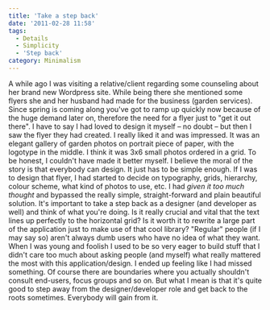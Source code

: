 ```yaml
---
title: 'Take a step back'
date: '2011-02-28 11:58'
tags:
  - Details
  - Simplicity
  - 'Step back'
category: Minimalism
---
```


A while ago I was visiting a relative/client regarding some counseling about her brand new Wordpress site. While being there she mentioned some flyers she and her husband had made for the business (garden services). Since spring is coming along you've got to ramp up quickly now because of the huge demand later on, therefore the need for a flyer just to "get it out there". I have to say I had loved to design it myself – no doubt – but then I saw the flyer they had created. I really liked it and was impressed. It was an elegant gallery of garden photos on portrait piece of paper, with the logotype in the middle. I think it was 3x6 small photos ordered in a grid. To be honest, I couldn't have made it better myself. I believe the moral of the story is that everybody can design. It just has to be simple enough. If I was to design that flyer, I had started to decide on typography, grids, hierarchy, colour scheme, what kind of photos to use, etc. I had _given it too much thought_ and bypassed the really simple, straight-forward and plain beautiful solution. It's important to take a step back as a designer (and developer as well) and think of what you're doing. Is it really crucial and vital that the text lines up perfectly to the horizontal grid? Is it worth it to rewrite a large part of the application just to make use of that cool library? "Regular" people (if I may say so) aren't always dumb users who have no idea of what they want. When I was young and foolish I used to be so very eager to build stuff that I didn't care too much about asking people (and myself) what really mattered the most with this application/design. I ended up feeling like I had missed something. Of course there are boundaries where you actually shouldn't consult end-users, focus groups and so on. But what I mean is that it's quite good to step away from the designer/developer role and get back to the roots sometimes. Everybody will gain from it.
